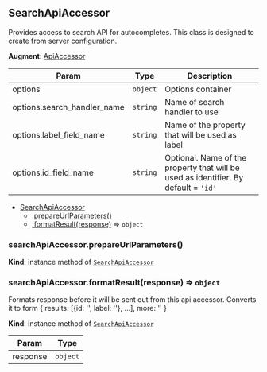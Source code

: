 <a name="module_SearchApiAccessor"></a>
## SearchApiAccessor
Provides access to search API for autocompletes.
This class is designed to create from server configuration.

**Augment**: [ApiAccessor](./api-accessor.md)  

| Param | Type | Description |
| --- | --- | --- |
| options | <code>object</code> | Options container |
| options.search_handler_name | <code>string</code> | Name of search handler to use |
| options.label_field_name | <code>string</code> | Name of the property that will be used as label |
| options.id_field_name | <code>string</code> | Optional. Name of the property that will be used as identifier.                                       By default = `'id'` |


* [SearchApiAccessor](#module_SearchApiAccessor)
  * [.prepareUrlParameters()](#module_SearchApiAccessor#prepareUrlParameters)
  * [.formatResult(response)](#module_SearchApiAccessor#formatResult) ⇒ <code>object</code>

<a name="module_SearchApiAccessor#prepareUrlParameters"></a>
### searchApiAccessor.prepareUrlParameters()
**Kind**: instance method of <code>[SearchApiAccessor](#module_SearchApiAccessor)</code>  
<a name="module_SearchApiAccessor#formatResult"></a>
### searchApiAccessor.formatResult(response) ⇒ <code>object</code>
Formats response before it will be sent out from this api accessor.
Converts it to form
{
    results: [{id: '<id>', label: '<label>'}, ...],
    more: '<more>'
}

**Kind**: instance method of <code>[SearchApiAccessor](#module_SearchApiAccessor)</code>  

| Param | Type |
| --- | --- |
| response | <code>object</code> | 

